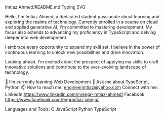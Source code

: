 Imtiaz Ahmed/README.md
Typing SVG

Hello, I'm Imtiaz Ahmed, a dedicated student passionate about learning and exploring the realms of technology. Currently enrolled in a course on cloud and applied generative AI, I'm committed to mastering development. My focus also extends to advancing my proficiency in TypeScript and delving deeper into web development.

I embrace every opportunity to expand my skill set. I believe in the power of continuous learning to unlock new possibilities and drive innovation.

Looking ahead, I'm excited about the prospect of applying my skills to craft innovative solutions and contribute to the ever-evolving landscape of technology.

🌱 I’m currently learning Web Development
💬 Ask me about TypeScript, Python
📫 How to reach me: engineerimtiaz@yahoo.com
Connect with me:
LinkedIn https://www.linkedin.com/in/engr-imtiaz-ahmed/ Facebook https://www.facebook.com/engrimtiaz.jahejo/

Languages and Tools:
C JavaScript Python TypeScript
